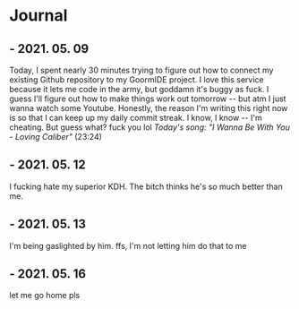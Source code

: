 # Journal

## - 2021. 05. 09
Today, I spent nearly 30 minutes trying to figure out how to connect my existing Github repository to my GoormIDE project.
I love this service because it lets me code in the army, but goddamn it's buggy as fuck.
I guess I'll figure out how to make things work out tomorrow -- but atm I just wanna watch some Youtube.
Honestly, the reason I'm writing this right now is so that I can keep up my daily commit streak. 
I know, I know -- I'm cheating.
But guess what?
fuck you lol
*Today's song: "I Wanna Be With You - Loving Caliber"*
(23:24)

## - 2021. 05. 12
I fucking hate my superior KDH. The bitch thinks he's so much better than me.

## - 2021. 05. 13
I'm being gaslighted by him. ffs, I'm not letting him do that to me

## - 2021. 05. 16
let me go home pls
